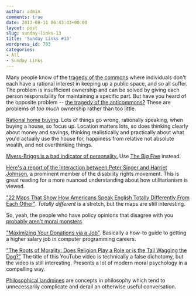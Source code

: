 ```yaml
---
author: admin
comments: true
date: 2013-08-11 06:43:43+00:00
layout: post
slug: sunday-links-13
title: 'Sunday Links #13'
wordpress_id: 703
categories:
- All
- Sunday Links
---
```


Many people know of the [tragedy of the commons](en.wikipedia.org/wiki/Tragedy_of_the_commons) where individuals don't each have a rational interest in keeping up a public space, and so all suffer.  The problem is insufficient ownership and can be solved by giving each person responsibility for maintaining a specific part.  But have you heard of the opposite problem -- [the tragedy of the anticommons?](http://lesswrong.com/lw/2v/the_tragedy_of_the_anticommons/)  These are problems of _too much_ ownership rather than too little.

[Rational home buying](http://lesswrong.com/lw/7am/rational_home_buying/).  Lots of things go wrong, rationally speaking, when buying a house, so focus up.  Location matters lots, so does thinking clearly about money and savings, thinking realistically and practically about what you'd actually use the house for, happiness from relative not absolute wealth, and not overthinking things.

[Myers-Briggs is a bad indicator of personality.](http://80000hours.org/blog/60-the-myers-briggs-type-indicator-a-popular-but-flawed-way-of-understanding-your-personality)  Use [The Big Five](http://en.wikipedia.org/wiki/Big_Five_personality_traits) instead.

[Here's a report of the interaction between Peter Singer and Harriet Johnson](http://www.nytimes.com/2003/02/16/magazine/unspeakable-conversations.html?pagewanted=all&src=pm), a prominent member of the disability rights movement. This is great reading for a more nuanced understanding about how utilitarianism is viewed.

["22 Maps That Show How Americans Speak English Totally Differently From Each Other"](http://www.businessinsider.com/22-maps-that-show-the-deepest-linguistic-conflicts-in-america-2013-6).  _Totally different_ is a stretch, but the maps are still interesting.

So, yeah, the people who have policy opinions that disagree with you [probably aren't moral monsters](http://slatestarcodex.com/2013/05/30/fetal-attraction-abortion-and-the-principle-of-charity/).

["Maximizing Your Donations via a Job"](http://80000hours.org/blog/230-maximizing-your-donations-via-a-job).  Basically a how-to guide to getting a higher salary job in computer programming careers.

["The Roots of Morality: Does Religion Play a Role or is the Tail Wagging the Dog?"](https://www.youtube.com/watch?v=U7EUIGpKhmY) The title of this YouTube video is technically a false dichotomy, but the video is still interesting.  Presents a lot of modern moral psychology in a compelling way.

[Philosophical landmines](http://lesswrong.com/lw/gm9/philosophical_landmines/) are concepts in philosophy which tend to unnecessarily complicate and derail an otherwise useful conversation.
